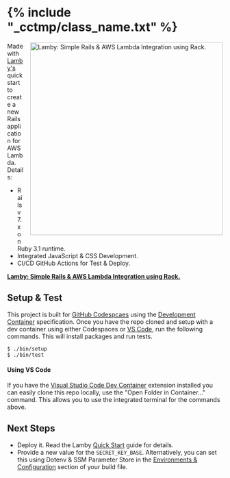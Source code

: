 # {% include "_cctmp/class_name.txt" %}

<a href="https://lamby.custominktech.com"><img src="https://raw.githubusercontent.com/customink/lamby/master/images/social2.png" alt="Lamby: Simple Rails & AWS Lambda Integration using Rack." align="right" width="450" style="margin-left:1rem;margin-bottom:1rem;" /></a>

Made with [Lamby's](https://lamby.custominktech.com/docs/quick_start) quick start to create a new Rails application for AWS Lambda. Details:

- Rails v7.x on Ruby 3.1 runtime.
- Integrated JavaScript & CSS Development.
- CI/CD GitHub Actions for Test & Deploy.

**[Lamby: Simple Rails & AWS Lambda Integration using Rack.](https://lamby.custominktech.com)**

## Setup & Test

This project is built for [GitHub Codespcaes](https://github.com/features/codespaces) using the [Development Container](https://containers.dev) specification. Once you have the repo cloned and setup with a dev container using either Codespaces or [VS Code](#using-vs-code), run the following commands. This will install packages and run tests.

```shell
$ ./bin/setup
$ ./bin/test
```

#### Using VS Code

If you have the [Visual Studio Code Dev Container](https://marketplace.visualstudio.com/items?itemName=ms-vscode-remote.remote-containers) extension installed you can easily clone this repo locally, use the "Open Folder in Container..." command. This allows you to use the integrated terminal for the commands above.

## Next Steps

- Deploy it. Read the Lamby [Quick Start](https://lamby.custominktech.com/docs/quick_start) guide for details.
- Provide a new value for the `SECRET_KEY_BASE`. Alternatively, you can set this using Dotenv & SSM Parameter Store in the [Environments & Configuration](https://lamby.custominktech.com/docs/environment_and_configuration) section of your build file.
